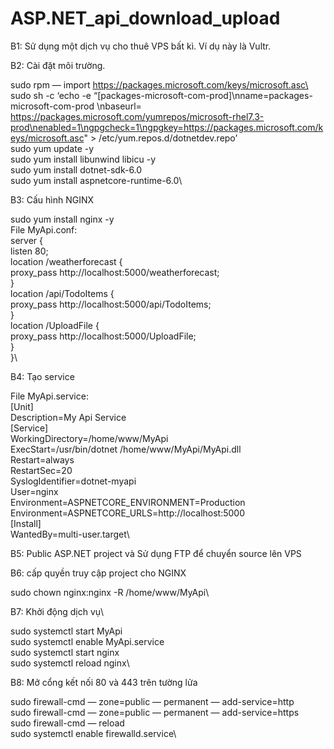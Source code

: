 # ASP.NET_api_download_upload

B1: Sử dụng một dịch vụ cho thuê VPS bất kì. Ví dụ này là Vultr.


B2: Cài đặt môi trường.

sudo rpm — import https://packages.microsoft.com/keys/microsoft.asc\
sudo sh -c ‘echo -e “[packages-microsoft-com-prod]\nname=packages-microsoft-com-prod \nbaseurl= https://packages.microsoft.com/yumrepos/microsoft-rhel7.3-prod\nenabled=1\ngpgcheck=1\ngpgkey=https://packages.microsoft.com/keys/microsoft.asc" > /etc/yum.repos.d/dotnetdev.repo’\
sudo yum update -y\
sudo yum install libunwind libicu -y\
sudo yum install dotnet-sdk-6.0\
sudo yum install aspnetcore-runtime-6.0\


B3: Cấu hình NGINX

sudo yum install nginx -y\
File MyApi.conf:\
server {\
  listen 80;\
  location /weatherforecast {\
        proxy_pass http://localhost:5000/weatherforecast;\
  }\
  location /api/TodoItems {\
        proxy_pass http://localhost:5000/api/TodoItems;\
  }\
  location /UploadFile {\
        proxy_pass http://localhost:5000/UploadFile;\
  }\
}\


B4:  Tạo service

File MyApi.service:\
[Unit]\
Description=My Api Service\
[Service]\
WorkingDirectory=/home/www/MyApi\
ExecStart=/usr/bin/dotnet /home/www/MyApi/MyApi.dll\
Restart=always\
RestartSec=20\
SyslogIdentifier=dotnet-myapi\
User=nginx\
Environment=ASPNETCORE_ENVIRONMENT=Production\
Environment=ASPNETCORE_URLS=http://localhost:5000\
[Install]\
WantedBy=multi-user.target\


B5: Public ASP.NET project và Sử dụng FTP để chuyển source lên VPS
 

B6: cấp quyền truy cập project cho NGINX

sudo chown nginx:nginx -R /home/www/MyApi\


B7: Khởi động dịch vụ\

sudo systemctl start MyApi\
sudo systemctl enable MyApi.service\
sudo systemctl start nginx\
sudo systemctl reload nginx\


B8: Mở cổng kết nối 80 và 443 trên tường lửa

sudo firewall-cmd — zone=public — permanent — add-service=http\
sudo firewall-cmd — zone=public — permanent — add-service=https\
sudo firewall-cmd — reload\
sudo systemctl enable firewalld.service\

